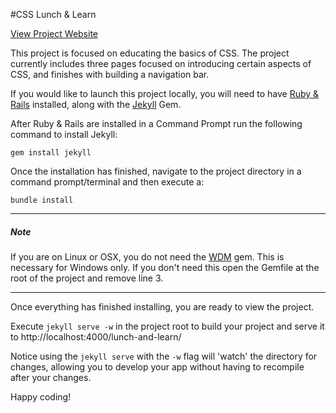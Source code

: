 #CSS Lunch & Learn

[View Project Website](http://stat30fbliss.github.io/lunch-and-learn/)

This project is focused on educating the basics of CSS.  The project currently includes three pages focused on introducing certain aspects of CSS, and finishes with building a navigation bar.

If you would like to launch this project locally, you will need to have [Ruby & Rails](http://railsinstaller.org) installed, along with the [Jekyll](http://jekyllrb.com) Gem.

After Ruby & Rails are installed in a Command Prompt run the following command to install Jekyll:
	
	gem install jekyll 

Once the installation has finished, navigate to the project directory in a command prompt/terminal and then execute a: 
	
	bundle install 

---

##### Note 
If you are on Linux or OSX, you do not need the [WDM](http://rubygems.org/gems/wdm) gem.  This is necessary for Windows only.  If you don't need this open the Gemfile at the root of the project and remove line 3.

---

Once everything has finished installing, you are ready to view the project.

Execute `jekyll serve -w` in the project root to build your project and serve it to http://localhost:4000/lunch-and-learn/

Notice using the `jekyll serve` with the `-w` flag will 'watch' the directory for changes, allowing you to develop your app without having to recompile after your changes.

Happy coding!
